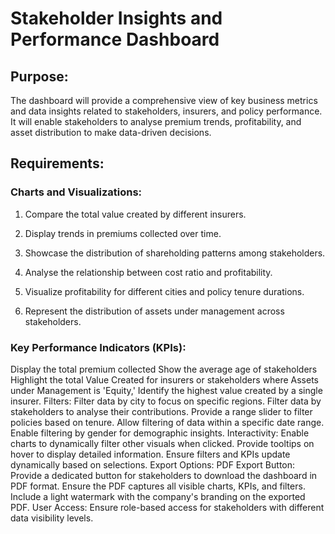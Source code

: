 # Stakeholder Insights and Performance Dashboard

## Purpose:
The dashboard will provide a comprehensive view of key business metrics and data insights related to stakeholders, insurers, and policy performance. It will enable stakeholders to analyse premium trends, profitability, and asset distribution to make data-driven decisions.


## Requirements:

### Charts and Visualizations:
  
1) Compare the total value created by different insurers.

2) Display trends in premiums collected over time.

3) Showcase the distribution of shareholding patterns among stakeholders.

4) Analyse the relationship between cost ratio and profitability.

5) Visualize profitability for different cities and policy tenure durations.

6) Represent the distribution of assets under management across stakeholders.
  
### Key Performance Indicators (KPIs):

Display the total premium collected
Show the average age of stakeholders
Highlight the total Value Created for insurers or stakeholders where Assets under Management is 'Equity,' 
Identify the highest value created by a single insurer.
Filters:
Filter data by city to focus on specific regions.
Filter data by stakeholders to analyse their contributions.
Provide a range slider to filter policies based on tenure.
Allow filtering of data within a specific date range.
Enable filtering by gender for demographic insights.
Interactivity:
Enable charts to dynamically filter other visuals when clicked.
Provide tooltips on hover to display detailed information.
Ensure filters and KPIs update dynamically based on selections.
Export Options:
PDF Export Button: Provide a dedicated button for stakeholders to download the dashboard in PDF format.
Ensure the PDF captures all visible charts, KPIs, and filters.
Include a light watermark with the company's branding on the exported PDF.
User Access:
Ensure role-based access for stakeholders with different data visibility levels.


